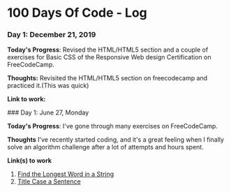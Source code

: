 # 100 Days Of Code - Log

### Day 1: December 21, 2019

**Today's Progress**: Revised the HTML/HTML5 section and a couple of exercises for Basic CSS of the Responsive Web design Certification on FreeCodeCamp.

**Thoughts:** Revisited the HTML/HTML5 section on freecodecamp and practiced it.(This was quick)

**Link to work:**


















<EXAMPLE>
### Day 1: June 27, Monday

**Today's Progress**: I've gone through many exercises on FreeCodeCamp.

**Thoughts** I've recently started coding, and it's a great feeling when I finally solve an algorithm challenge after a lot of attempts and hours spent.

**Link(s) to work**
1. [Find the Longest Word in a String](https://www.freecodecamp.com/challenges/find-the-longest-word-in-a-string)
2. [Title Case a Sentence](https://www.freecodecamp.com/challenges/title-case-a-sentence)
